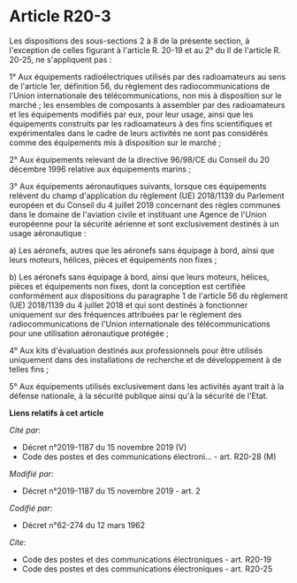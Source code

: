 # Article R20-3

Les dispositions des sous-sections 2 à 8 de la présente section, à l'exception de celles figurant à l'article R. 20-19 et au
2° du II de l'article R. 20-25, ne s'appliquent pas :

1° Aux équipements radioélectriques utilisés par des radioamateurs au sens de l'article 1er, définition 56, du règlement des
radiocommunications de l'Union internationale des télécommunications, non mis à disposition sur le marché ; les ensembles de
composants à assembler par des radioamateurs et les équipements modifiés par eux, pour leur usage, ainsi que les équipements
construits par les radioamateurs à des fins scientifiques et expérimentales dans le cadre de leurs activités ne sont pas
considérés comme des équipements mis à disposition sur le marché ;

2° Aux équipements relevant de la directive 96/98/CE du Conseil du 20 décembre 1996 relative aux équipements marins ;

3° Aux équipements aéronautiques suivants, lorsque ces équipements relèvent du champ d'application du règlement (UE)
2018/1139 du Parlement européen et du Conseil du 4 juillet 2018 concernant des règles communes dans le domaine de l'aviation
civile et instituant une Agence de l'Union européenne pour la sécurité aérienne et sont exclusivement destinés à un usage
aéronautique :

a) Les aéronefs, autres que les aéronefs sans équipage à bord, ainsi que leurs moteurs, hélices, pièces et équipements non
fixes ;

b) Les aéronefs sans équipage à bord, ainsi que leurs moteurs, hélices, pièces et équipements non fixes, dont la conception
est certifiée conformément aux dispositions du paragraphe 1 de l'article 56 du règlement (UE) 2018/1139 du 4 juillet 2018 et
qui sont destinés à fonctionner uniquement sur des fréquences attribuées par le règlement des radiocommunications de l'Union
internationale des télécommunications pour une utilisation aéronautique protégée ;

4° Aux kits d'évaluation destinés aux professionnels pour être utilisés uniquement dans des installations de recherche et de
développement à de telles fins ;

5° Aux équipements utilisés exclusivement dans les activités ayant trait à la défense nationale, à la sécurité publique ainsi
qu'à la sécurité de l'Etat.

**Liens relatifs à cet article**

_Cité par_:

  - Décret n°2019-1187 du 15 novembre 2019 (V)
  - Code des postes et des communications électroni... - art. R20-28 (M)

_Modifié par_:

  - Décret n°2019-1187 du 15 novembre 2019 - art. 2

_Codifié par_:

  - Décret n°62-274 du 12 mars 1962

_Cite_:

  - Code des postes et des communications électroniques - art. R20-19
  - Code des postes et des communications électroniques - art. R20-25
